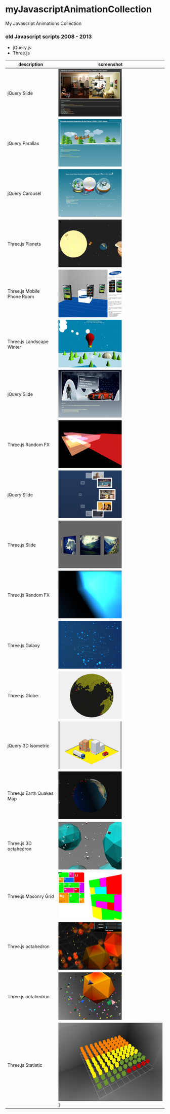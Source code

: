# myJavascriptAnimationCollection
My Javascript Animations Collection

### old Javascript scripts 2008 - 2013
- jQuery.js
- Three.js



description|screenshot
-----|-----
jQuery Slide| <img src="https://raw.githubusercontent.com/maranemil/myJavascriptAnimationCollection/main/screenshots/demo01.png"  height="150"/>
jQuery Parallax| <img src="https://raw.githubusercontent.com/maranemil/myJavascriptAnimationCollection/main/screenshots/demo02.png"  height="150"/>
jQuery Carousel| <img src="https://raw.githubusercontent.com/maranemil/myJavascriptAnimationCollection/main/screenshots/demo03.png"  height="150"/>
Three.js Planets| <img src="https://raw.githubusercontent.com/maranemil/myJavascriptAnimationCollection/main/screenshots/demo04.png"  height="150"/>
Three.js Mobile Phone Room| <img src="https://raw.githubusercontent.com/maranemil/myJavascriptAnimationCollection/main/screenshots/demo05.png"  height="150"/>
Three.js Landscape Winter| <img src="https://raw.githubusercontent.com/maranemil/myJavascriptAnimationCollection/main/screenshots/demo06.png"  height="150"/>
jQuery Slide| <img src="https://raw.githubusercontent.com/maranemil/myJavascriptAnimationCollection/main/screenshots/demo07.png"  height="150"/>
Three.js Random FX| <img src="https://raw.githubusercontent.com/maranemil/myJavascriptAnimationCollection/main/screenshots/demo08.png"  height="150"/>
jQuery Slide| <img src="https://raw.githubusercontent.com/maranemil/myJavascriptAnimationCollection/main/screenshots/demo09.png"  height="150"/>
Three.js Slide| <img src="https://raw.githubusercontent.com/maranemil/myJavascriptAnimationCollection/main/screenshots/demo10.png"  height="150"/>
Three.js Random FX| <img src="https://raw.githubusercontent.com/maranemil/myJavascriptAnimationCollection/main/screenshots/demo11.png"  height="150"/>
Three.js Galaxy| <img src="https://raw.githubusercontent.com/maranemil/myJavascriptAnimationCollection/main/screenshots/demo12.png"  height="150"/>
Three.js Globe| <img src="https://raw.githubusercontent.com/maranemil/myJavascriptAnimationCollection/main/screenshots/demo13.png"  height="150"/>
jQuery 3D Isometric| <img src="https://raw.githubusercontent.com/maranemil/myJavascriptAnimationCollection/main/screenshots/demo14.png"  height="150"/>
Three.js Earth Quakes Map| <img src="https://raw.githubusercontent.com/maranemil/myJavascriptAnimationCollection/main/screenshots/demo15.png"  height="150"/>
Three.js 3D octahedron| <img src="https://raw.githubusercontent.com/maranemil/myJavascriptAnimationCollection/main/screenshots/demo16.png"  height="150"/>
Three.js Masonry Grid | <img src="https://raw.githubusercontent.com/maranemil/myJavascriptAnimationCollection/main/screenshots/demo17.png"  height="150"/>
Three.js octahedron| <img src="https://raw.githubusercontent.com/maranemil/myJavascriptAnimationCollection/main/screenshots/demo18.png"  height="150"/>
Three.js octahedron| <img src="https://raw.githubusercontent.com/maranemil/myJavascriptAnimationCollection/main/screenshots/demo19.png"  height="150"/>
Three.js Statistic| ![Editor Screen](https://raw.githubusercontent.com/maranemil/myJavascriptAnimationCollection/main/screenshots/demo20.png)]
